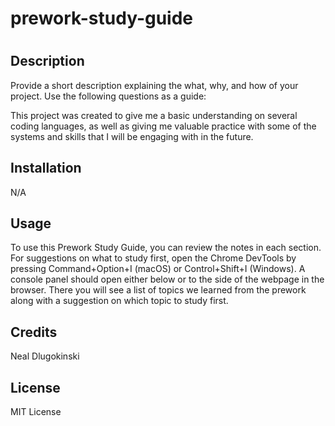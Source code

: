 # prework-study-guide
# <Prework Study Guide>

## Description

Provide a short description explaining the what, why, and how of your project. Use the following questions as a guide:

This project was created to give me a basic understanding on several coding languages, as well as giving me valuable practice with some of the systems and skills that I will be engaging with in the future.

## Installation

N/A

## Usage

To use this Prework Study Guide, you can review the notes in each section. For suggestions on what to study first, open the Chrome DevTools by pressing Command+Option+I (macOS) or Control+Shift+I (Windows). A console panel should open either below or to the side of the webpage in the browser. There you will see a list of topics we learned from the prework along with a suggestion on which topic to study first.

## Credits

Neal Dlugokinski

## License

MIT License

